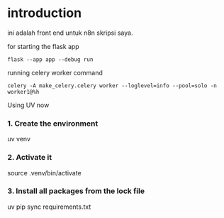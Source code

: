 # introduction

ini adalah front end untuk n8n skripsi saya.

for starting the flask app

```flask --app app --debug run```

running celery worker command

```celery -A make_celery.celery worker --loglevel=info --pool=solo -n worker1@%h```

Using UV now

### 1. Create the environment
uv venv

### 2. Activate it
source .venv/bin/activate

### 3. Install all packages from the lock file
uv pip sync requirements.txt